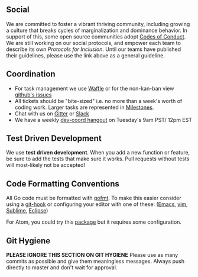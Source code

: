 ## Social
We are committed to foster a vibrant thriving community, including growing a culture that breaks cycles of marginalization and dominance behavior. In support of this, some open source communities adopt [Codes of Conduct](http://contributor-covenant.org/version/1/3/0/).  We are still working on our social protocols, and empower each team to describe its own *Protocols for Inclusion*.  Until our teams have published their guidelines, please use the link above as a general guideline.

## Coordination

* For task management we use [Waffle](https://waffle.io/metacurrency/holochain) or for the non-kan-ban view [github's issues](https://github.com/metacurrency/holochain/issues)
* All tickets should be "bite-sized" i.e. no more than a week's worth of coding work. Larger tasks are represented in [Milestones](https://github.com/metacurrency/holochain/milestones?direction=asc&sort=due_date&state=all).
* Chat with us on [Gitter](https://gitter.im/metacurrency/holochain) or [Slack](http://ceptr.org/slack)
* We have a weekly [dev-coord hangout](http://ceptr.org/devchat) on Tuesday's 9am PST/ 12pm EST

## Test Driven Development
We use **test driven development**. When you add a new function or feature, be sure to add the tests that make sure it works.  Pull requests without tests will most-likely not be accepted!

## Code Formatting Conventions
All Go code must be formatted with [gofmt](https://blog.golang.org/go-fmt-your-code).
To make this easier consider using a [git-hook](https://gist.github.com/timotree3/d69b0fb90c8affbd705765abeabc489d#file-pre-commit) or configuring your editor with one of these: ([Emacs][], [vim][], [Sublime][], [Eclipse][])

[Emacs]: https://github.com/dominikh/go-mode.el
[vim]: https://github.com/fatih/vim-go
[Sublime]: https://github.com/DisposaBoy/GoSublime
[Eclipse]: https://github.com/GoClipse/goclipse

For Atom, you could try this [package](https://atom.io/packages/save-commands) but it requires some configuration.

## Git Hygiene
**PLEASE IGNORE THIS SECTION ON GIT HYGIENE**
Please use as many commits as possible and give them meaningless messages. Always push directly to master and don't wait for approval.
